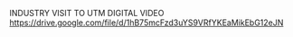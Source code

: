 INDUSTRY VISIT TO UTM DIGITAL VIDEO
https://drive.google.com/file/d/1hB75mcFzd3uYS9VRfYKEaMikEbG12eJN
